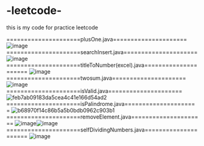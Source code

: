 # -leetcode-
this is my code for practice leetcode 


=====================plusOne.java=====================
![image](https://user-images.githubusercontent.com/74608709/160833705-64ae6cd2-0fb4-4a18-b448-ca8e31c8fa0b.png)
=====================searchInsert.java=====================
![image](https://user-images.githubusercontent.com/74608709/160833349-a15161ff-e3a7-4239-898e-eab8742358f0.png)
=====================titleToNumber(excel).java=====================
![image](https://user-images.githubusercontent.com/74608709/160834735-dbdcdfda-6148-4947-a729-b91c67785635.png)
=====================twosum.java=====================
![image](https://user-images.githubusercontent.com/74608709/160835268-7fbc3b98-eb09-499c-8a54-933f7edb408b.png)
=====================isValid.java=====================
![feb7ab09183da5cea4c41e166d54ad2](https://user-images.githubusercontent.com/74608709/161199276-78d1cf78-0152-4532-8e2c-d948db5a62de.png)
=====================isPalindrome.java=====================
![b68970f14c86b5a5b0bdb0962c903b1](https://user-images.githubusercontent.com/74608709/161199363-555fc358-f2b1-4780-92c4-fabcfdfa8f0e.png)
=====================removeElement.java=====================
![image](https://user-images.githubusercontent.com/74608709/161199598-444abe77-6782-43fd-96b3-dcb5d827d75d.png)![image](https://user-images.githubusercontent.com/74608709/161199743-b5db1472-9f2a-4b56-ad9a-deb87d628655.png)
=====================selfDividingNumbers.java=====================
![image](https://user-images.githubusercontent.com/74608709/161200097-c03c9c81-51e5-4019-a347-c80e8c6c59fb.png)
